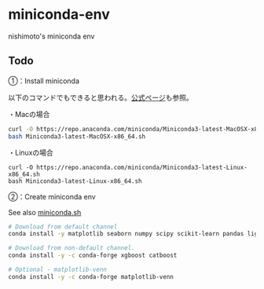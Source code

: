 # miniconda-env
nishimoto's miniconda env

## Todo
①：Install miniconda

以下のコマンドでもできると思われる。[公式ページ](https://docs.conda.io/en/latest/miniconda.html)も参照。

・Macの場合

```bash
curl -O https://repo.anaconda.com/miniconda/Miniconda3-latest-MacOSX-x86_64.sh
bash Miniconda3-latest-MacOSX-x86_64.sh
```

・Linuxの場合

```
curl -O https://repo.anaconda.com/miniconda/Miniconda3-latest-Linux-x86_64.sh
bash Miniconda3-latest-Linux-x86_64.sh
```

②：Create miniconda env

See also [miniconda.sh](https://github.com/nishimoto/miniconda-env/blob/master/miniconda.sh)

```bash
# Download from default channel
conda install -y matplotlib seaborn numpy scipy scikit-learn pandas lightgbm tqdm ipython jupyter openpyxl xlrd

# Download from non-default channel.
conda install -y -c conda-forge xgboost catboost

# Optional - matplotlib-venn
conda install -y -c conda-forge matplotlib-venn
```
